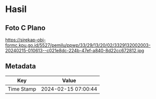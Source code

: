 # Hasil

## Foto C Plano

https://sirekap-obj-formc.kpu.go.id/5527/pemilu/ppwp/33/29/13/20/02/3329132002003-20240215-010613--c021e8dc-224b-47ef-a840-8d22cc672812.jpg


## Metadata

| Key        | Value               |
| ---------- | ------------------- |
| Time Stamp | 2024-02-15 07:00:44 |



